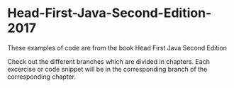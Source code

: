 # Head-First-Java-Second-Edition-2017
These examples of code are from the book Head First Java Second Edition

Check out the different branches which are divided in chapters.
Each excercise or code snippet will be in the corresponding branch of the corresponding chapter.
